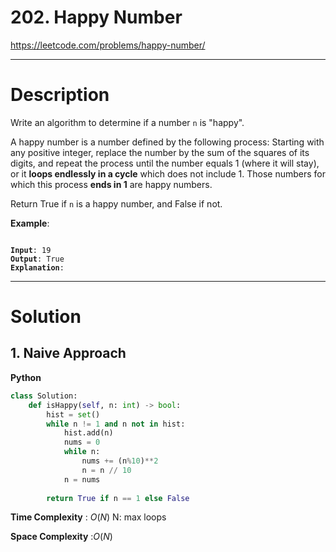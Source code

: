# 202. Happy Number

https://leetcode.com/problems/happy-number/

---

# Description

Write an algorithm to determine if a number `n` is "happy".

A happy number is a number defined by the following process: Starting with any positive integer, replace the number by the sum of the squares of its digits, and repeat the process until the number equals 1 (where it will stay), or it **loops endlessly in a cycle** which does not include 1. Those numbers for which this process **ends in 1** are happy numbers.

Return True if `n` is a happy number, and False if not.

**Example**:

<pre><code>
<b>Input</b>: 19
<b>Output</b>: True
<b>Explanation</b>:
<MATH>
1^2 + 9^2 = 82
8^2 + 2^2 = 68
6^2 + 8^2 = 100
1^2 + 0^2 + 0^2 = 1
</MATH>
</code></pre>

---

# Solution

## 1. Naive Approach

**Python**
```python
class Solution:
    def isHappy(self, n: int) -> bool:
        hist = set()
        while n != 1 and n not in hist:
            hist.add(n)
            nums = 0
            while n:
                nums += (n%10)**2
                n = n // 10
            n = nums
            
        return True if n == 1 else False
```

**Time Complexity** : $O(N)$ N: max loops

**Space Complexity** :$O(N)$